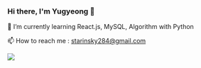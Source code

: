### Hi there, I'm Yugyeong 👋

🌱 I’m currently learning React.js, MySQL, Algorithm with Python  

📫 How to reach me : starinsky284@gmail.com

<img src="https://img.shields.io/badge/React.js?style=flat-square&logo=React&logoColor=white"/>

<!--
**suddks/suddks** is a ✨ _special_ ✨ repository because its `README.md` (this file) appears on your GitHub profile.

Here are some ideas to get you started:

- 🔭 I’m currently working on ...
- 🌱 I’m currently learning ...
- 👯 I’m looking to collaborate on ...
- 🤔 I’m looking for help with ...
- 💬 Ask me about ...
- 📫 How to reach me: ...
- 😄 Pronouns: ...
- ⚡ Fun fact: ...
-->
